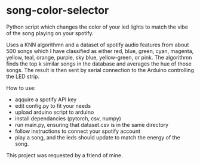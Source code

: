 # song-color-selector
Python script which changes the color of your led lights to match the vibe of the song playing on your spotify.

Uses a KNN algorithmn and a dataset of spotify audio features from about 500 songs which I have classified as either red, blue, green, cyan, magenta, yellow, teal, orange, purple, sky blue, yellow-green, or pink.
The algorithmn finds the top k similar songs in the database and averages the hue of those songs. The result is then sent by serial connection to the Arduino controlling the LED strip.

How to use:
- aqquire a spotify API key
- edit config.py to fit your needs
- upload arduino script to arduino
- install dependancies (pytorch, csv, numpy)
- run main.py, ensuring that dataset.csv is in the same directory
- follow instructions to connect your spotify account
- play a song, and the leds should update to match the energy of the song.

This project was requested by a friend of mine. 

